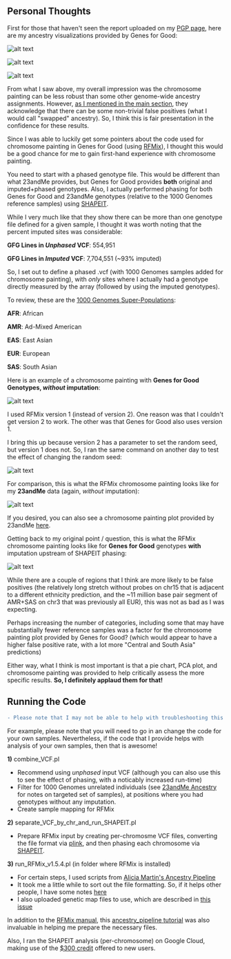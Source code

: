 Personal Thoughts
-----------------

First for those that haven't seen the report uploaded on my [PGP page](https://my.pgp-hms.org/profile/hu832966), here are my ancestry visualizations provided by Genes for Good:

![alt text](pie_chart.PNG "GFG Ancestry Pie Chart")

![alt text](PCA.PNG "GFG Ancestry PCA Plot")

![alt text](provided_chromosome_painting.PNG "GFG Ancestry Chromosome Paiting")

From what I saw above, my overall impression was the chromosome painting can be less robust than some other genome-wide ancestry assignments.  However, [as I mentioned in the main section](https://github.com/cwarden45/DTC_Scripts/tree/master/Genes_for_Good), they acknowledge that there can be some non-trivial false positives (what I would call "swapped" ancestry).  So, I think this is fair presentation in the confidence for these results.

Since I was able to luckily get some pointers about the code used for chromosome painting in Genes for Good (using [RFMix](https://sites.google.com/site/rfmixlocalancestryinference/)), I thought this would be a good chance for me to gain first-hand experience with chromosome painting.

You need to start with a phased genotype file.  This would be different than what 23andMe provides, but Genes for Good provides **both** original and imputed+phased genotypes.  Also, I actually performed phasing for both Genes for Good and 23andMe genotypes (relative to the 1000 Genomes reference samples) using [SHAPEIT](https://mathgen.stats.ox.ac.uk/genetics_software/shapeit/shapeit.html).

While I very much like that they show there can be more than one genotype file defined for a given sample, I thought it was worth noting that the percent imputed sites was considerable:

**GFG Lines in *Unphased* VCF**: 554,951

**GFG Lines in *Imputed* VCF**: 7,704,551 (~93% imputed)

So, I set out to define a phased .vcf (with 1000 Genomes samples added for chromosome painting), with *only* sites where I actually had a genotype directly measured by the array (followed by using the imputed genotypes).

To review, these are the [1000 Genomes Super-Populations](http://www.internationalgenome.org/category/population/):

**AFR**: African

**AMR**: Ad-Mixed American

**EAS**: East Asian

**EUR**: European

**SAS**: South Asian

Here is an example of a chromosome painting with **Genes for Good Genotypes, *without* imputation**:

![alt text](GFG_190505.png "GFG RFMix")

I used RFMix version 1 (instead of version 2).  One reason was that I couldn't get version 2 to work.  The other was that Genes for Good also uses version 1.

I bring this up because version 2 has a parameter to set the random seed, but version 1 does not.  So, I ran the same command on another day to test the effect of changing the random seed:

![alt text](GFG_190511.png "GFG RFMix Different Random seed")

For comparison, this is what the RFMix chromosome painting looks like for my **23andMe** data (again, *without* imputation):

![alt text](CW23.png "23andMe RFMix")

If you desired, you can also see a chromosome painting plot provided by 23andMe [here](https://github.com/cwarden45/DTC_Scripts/blob/master/23andMe/Ancestry_plus_1000_Genomes/chromosome_painting_conf50_190321.PNG).

Getting back to my original point / question, this is what the RFMix chromosome painting looks like for **Genes for Good** genotypes **with** imputation upstream of SHAPEIT phasing:

![alt text](GFGi.png "GFG RFMix with Imputation")

While there are a couple of regions that I think are more likely to be false positives (the relatively long stretch without probes on chr15 that is adjacent to a different ethnicity prediction,
and the ~11 million base pair segment of AMR+SAS on chr3 that was previously all EUR), this was not as bad as I was expecting.

Perhaps increasing the number of categories, including some that may have substantially fewer reference samples was a factor for the chromosome painting plot provided by Genes for Good? (which would appear to have a higher false positive rate, with a lot more "Central and South Asia" predictions)

Either way, what I think is most important is that a pie chart, PCA plot, and chromosome painting was provided to help critically assess the more specific results.  **So, I definitely applaud them for that!**

Running the Code
-----------------

```diff
- Please note that I may not be able to help with troubleshooting this code.  So, this part is for experienced users only!
```

For example, please note that you will need to go in an change the code for your own samples.  Nevertheless, if the code that I provide helps with analysis of your own samples, then that is awesome!

**1)** combine_VCF.pl

 - Recommend using *unphased* input VCF (although you can also use this to see the effect of phasing, with a noticably increased run-time)
 - Filter for 1000 Genomes unrelated individuals (see [23andMe Ancestry](https://github.com/cwarden45/DTC_Scripts/tree/master/23andMe/Ancestry_plus_1000_Genomes) for notes on targeted set of samples), at positions where you had genotypes without any imputation.
 - Create sample mapping for RFMix

**2)** separate_VCF_by_chr_and_run_SHAPEIT.pl

 - Prepare RFMix input by creating per-chromosme VCF files, converting the file format via [plink](https://www.cog-genomics.org/plink/2.0/), and then phasing each chromosome via [SHAPEIT](http://mathgen.stats.ox.ac.uk/genetics_software/shapeit/shapeit.html#download).

**3)** run_RFMix_v1.5.4.pl (in folder where RFMix is installed)

 - For certain steps, I used scripts from [Alicia Martin's Ancestry Pipeline](https://github.com/armartin/ancestry_pipeline)
 - It took me a little while to sort out the file formatting.  So, if it helps other people, I have some notes [here](https://github.com/slowkoni/rfmix/issues/15)
 - I also uploaded genetic map files to use, which are described in [this issue](https://github.com/armartin/ancestry_pipeline/issues/11)
 
In addition to the [RFMix manual](https://github.com/slowkoni/rfmix/blob/master/MANUAL.md), this [ancestry_pipeline tutorial](https://github.com/armartin/ancestry_pipeline) was also invaluable in helping me prepare the necessary files.

Also, I ran the SHAPEIT analysis (per-chromosome) on Google Cloud, making use of the [$300 credit](https://cloud.google.com/free/) offered to new users.
